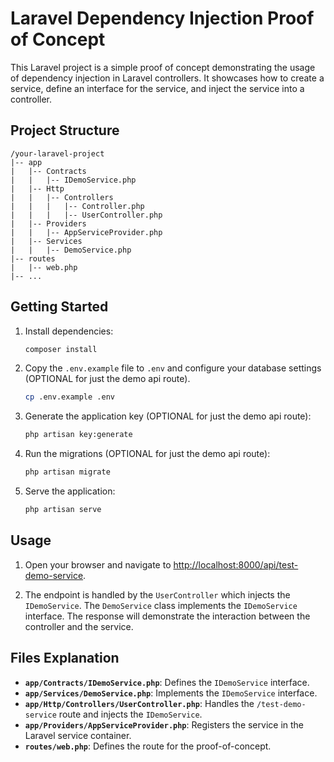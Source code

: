 # Laravel Dependency Injection Proof of Concept

This Laravel project is a simple proof of concept demonstrating the usage of dependency injection in Laravel controllers. It showcases how to create a service, define an interface for the service, and inject the service into a controller.

## Project Structure

```
/your-laravel-project
|-- app
|   |-- Contracts
|   |   |-- IDemoService.php
|   |-- Http
|   |   |-- Controllers
|   |   |   |-- Controller.php
|   |   |   |-- UserController.php
|   |-- Providers
|   |   |-- AppServiceProvider.php
|   |-- Services
|   |   |-- DemoService.php
|-- routes
|   |-- web.php
|-- ...
```

## Getting Started

1. Install dependencies:

   ```bash
   composer install
   ```

2. Copy the `.env.example` file to `.env` and configure your database settings (OPTIONAL for just the demo api route).

   ```bash
   cp .env.example .env
   ```

3. Generate the application key (OPTIONAL for just the demo api route):

   ```bash
   php artisan key:generate
   ```

4. Run the migrations (OPTIONAL for just the demo api route):

   ```bash
   php artisan migrate
   ```

5. Serve the application:

   ```bash
   php artisan serve
   ```

## Usage

1. Open your browser and navigate to [http://localhost:8000/api/test-demo-service](http://localhost:8000/api/test-demo-service).

2. The endpoint is handled by the `UserController` which injects the `IDemoService`. The `DemoService` class implements the `IDemoService` interface. The response will demonstrate the interaction between the controller and the service.

## Files Explanation

- **`app/Contracts/IDemoService.php`**: Defines the `IDemoService` interface.
- **`app/Services/DemoService.php`**: Implements the `IDemoService` interface.
- **`app/Http/Controllers/UserController.php`**: Handles the `/test-demo-service` route and injects the `IDemoService`.
- **`app/Providers/AppServiceProvider.php`**: Registers the service in the Laravel service container.
- **`routes/web.php`**: Defines the route for the proof-of-concept.


